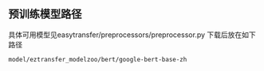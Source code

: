 ## 预训练模型路径
具体可用模型见easytransfer/preprocessors/preprocessor.py
下载后放在如下路径
```
model/eztransfer_modelzoo/bert/google-bert-base-zh
```
